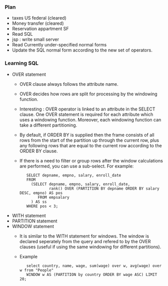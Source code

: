 ### Plan 
 - taxes US federal (cleared)
 - Money transfer (cleared)
 - Reservation appartment SF
 - Read SQL
 - jsp : write small server
 - Read Currently under-specified normal forms
 - Update the SQL normal form according to the new set of operators.

### Learning SQL
 - OVER statement
   - OVER clause always follows the attribute name.
   - OVER decides how rows are split for processing by the windowing function.
   - Interesting : OVER operator is linked to an attribute in the SELECT clause. One OVER statement is required for each attribute which uses a windowing function. Moreover, each windowing function can take a different partitioning.
   - By default, if ORDER BY is supplied then the frame consists of all rows from the start of the partition up through the current row, plus any following rows that are equal to the current row according to the ORDER BY clause.
   - If there is a need to filter or group rows after the window calculations are performed, you can use a sub-select. For example:
 
			SELECT depname, empno, salary, enroll_date
			FROM
			  (SELECT depname, empno, salary, enroll_date,
			          rank() OVER (PARTITION BY depname ORDER BY salary DESC, empno) AS pos
			     FROM empsalary
			  ) AS ss
			WHERE pos < 3;

 - WITH statement
 - PARTITION statement
 - WINDOW statement
   - It is similar to the WITH statement for windows. The window is declared seperately from the query and refered to by the OVER clauses (useful if using the same windowing for different partitions).
   - Example 
   
			select country, name, wage, sum(wage) over w, avg(wage) over w from "People"
			WINDOW w AS (PARTITION by country ORDER BY wage ASC) LIMIT 20;
 